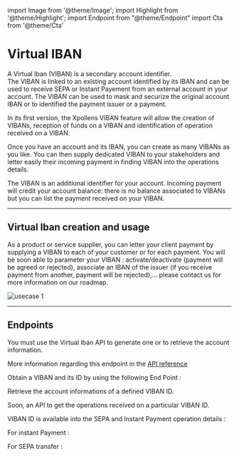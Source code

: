 import Image from '@theme/Image';
import Highlight from '@theme/Highlight';
import Endpoint from "@theme/Endpoint"
import Cta from '@theme/Cta'

# Virtual IBAN

A Virtual Iban (VIBAN) is a secondary account identifier.  
The VIBAN is linked to an existing account identified by its IBAN and can be used to receive SEPA or Instant Payement from an external account in your account. 
The VIBAN can be used to mask and securize the original account IBAN or to identified the payment issuer or a payment.

In its first version, the Xpollens VIBAN feature will allow the creation of VIBANs, reception of funds on a VIBAN and identification of operation received on a VIBAN.

<Highlight>

Once you have an account and its IBAN, you can create as many VIBANs as you like. 
You can then supply dedicated VIBAN to your stakeholders and letter easily their incoming payment in finding VIBAN into the operations details.

</Highlight>

<Highlight type="tip">

The VIBAN is an additional identifier for your account. Incoming payment will credit your account balance: there is no balance associated to VIBANs but you can list the payment received on your VIBAN. 

</Highlight>

---
## Virtual Iban creation and usage

As a product or service supplier, you can letter your client payment by supplying a VIBAN to each of your customer or for each payment. 
You will be soon able to parameter your VIBAN : activate/deactivate (payment will be agreed or rejected), associate an IBAN of the issuer (if you receive payment from another, payment will be rejected),...  please contact us for more information on our roadmap.

<Image src="docs/Account-Virtual-Iban.png" alt="usecase 1"/>

---

## Endpoints

You must use the Virtual Iban API to generate one or to retrieve the account information.

More information regarding this endpoint in the [API reference](/api/Core)

Obtain a VIBAN and its ID by using the following End Point :

<Endpoint apiUrl="/v2.0/virtual-ibans" path="/api/v2.0/virtual-ibans/{AccountId}" method="post"/>

Retrieve the account informations of a defined VIBAN ID.

<Endpoint apiUrl="/v2.0/virtual-ibans" path="/api/v2.0/virtual-ibans/{virtualIbanId}" method="get"/>

Soon, an API to get the operations received on a particular VIBAN ID.

VIBAN ID is available into the SEPA and Instant Payment operation details :

For instant Payment : <Endpoint apiUrl="/v2.0/Transfers.InstantPayment" path="/api/v2.0/users/{AppUserId}/sctinst/{orderid}" method="get"/>

For SEPA transfer :  <Endpoint apiUrl="/v1.1/users" path="/api/v1.1/users/{AppUserId}/sct/{orderid}" method="get"/>

<Cta
  context="doc"
  ui="button"
  link="/api/Core"
  label="Try it out"
/>
